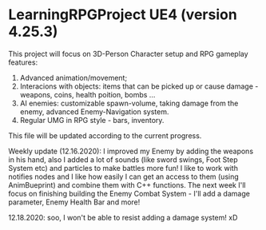 # LearningRPGProject UE4 (version 4.25.3)
This project will focus on 3D-Person Character setup and RPG gameplay features:

1) Advanced animation/movement;
2) Interacions with objects: items that can be picked up or cause damage - weapons, coins, health poition, bombs ... 
3) AI enemies: customizable spawn-volume, taking damage from the enemy, advanced Enemy-Navigation system.
4) Regular UMG in RPG style - bars, inventory. 

This file will be updated according to the current progress.

Weekly update (12.16.2020): I improved my Enemy by adding the weapons in his hand, also I added a lot of sounds (like sword swings, Foot Step System etc) and particles to make battles more fun! I like to work with notifies nodes and I like how easily I can get an access to them (using AnimBueprint) and combine them with C++ functions. The next week I'll focus on finishing building the Enemy Combat System - I'll add a damage parameter, Enemy Health Bar and more!

12.18.2020: soo, I won't be able to resist adding a damage system! xD 


